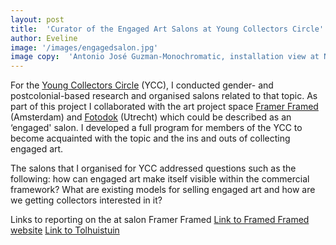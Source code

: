 ```yaml
---
layout: post
title:  'Curator of the Engaged Art Salons at Young Collectors Circle'
author: Eveline
image: '/images/engagedsalon.jpg'
image copy:  'Antonio José Guzman-Monochromatic, installation view at Nieuw Dakota'
---
```


For the [Young Collectors Circle](https://youngcollectorscircle.nl) (YCC), I conducted gender- and postcolonial-based research and organised salons related to that topic. As part of this project I collaborated with the art project space [Framer Framed](https://framerframed.nl/en/) (Amsterdam) and [Fotodok](https://www.fotodok.org/en/) (Utrecht) which could be described as an ‘engaged' salon. I developed a full program for members of the YCC to become acquainted with the topic and the ins and outs of collecting engaged art.

The salons that I organised for YCC addressed questions such as the following: how can engaged art make itself visible within the commercial framework? What are existing models for selling engaged art and how are we getting collectors interested in it?

Links to reporting on the at salon Framer Framed 
[Link to Framed Framed website](https://framerframed.nl/en/projecten/young-collectors-circle-x-framer-framed-engaged/)
[Link to Tolhuistuin](https://tolhuistuin.nl/evenement/7832/)
